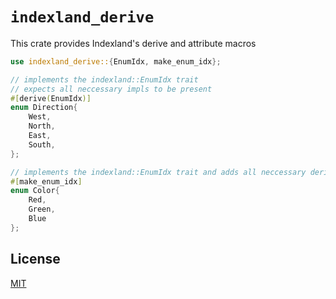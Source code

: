 # `indexland_derive`

This crate provides Indexland's derive and attribute macros
```rust
use indexland_derive::{EnumIdx, make_enum_idx};

// implements the indexland::EnumIdx trait
// expects all neccessary impls to be present
#[derive(EnumIdx)]
enum Direction{
    West,
    North,
    East,
    South,
};

// implements the indexland::EnumIdx trait and adds all neccessary derives
#[make_enum_idx]
enum Color{
    Red,
    Green,
    Blue
};
```

## License
[MIT](../../LICENSE)
